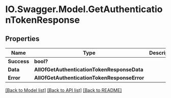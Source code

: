 # IO.Swagger.Model.GetAuthenticationTokenResponse
## Properties

Name | Type | Description | Notes
------------ | ------------- | ------------- | -------------
**Success** | **bool?** |  | [optional] 
**Data** | **AllOfGetAuthenticationTokenResponseData** |  | [optional] 
**Error** | **AllOfGetAuthenticationTokenResponseError** |  | [optional] 

[[Back to Model list]](../README.md#documentation-for-models) [[Back to API list]](../README.md#documentation-for-api-endpoints) [[Back to README]](../README.md)


